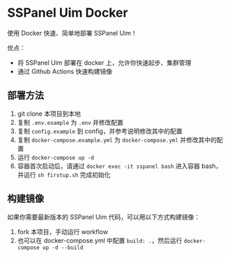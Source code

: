 # SSPanel Uim Docker

使用 Docker 快速、简单地部署 SSPanel Uim！

优点：
- 将 SSPanel Uim 部署在 docker 上，允许你快速起步、集群管理
- 通过 Github Actions 快速构建镜像

## 部署方法

1. git clone 本项目到本地
2. 复制 `.env.example` 为 `.env` 并修改配置
3. 复制 `config.example` 到 config，并参考说明修改其中的配置
4. 复制 `docker-compose.example.yml` 为 `docker-compose.yml` 并修改其中的配置
5. 运行 `docker-compose up -d`
6. 容器首次启动后，请通过 `docker exec -it sspanel bash` 进入容器 bash，并运行 `sh firstup.sh` 完成初始化

## 构建镜像

如果你需要最新版本的 SSPanel Uim 代码，可以用以下方式构建镜像：

1. fork 本项目，手动运行 workflow
2. 也可以在 docker-compose.yml 中配置 `build: .`，然后运行 `docker-compose up -d --build`
